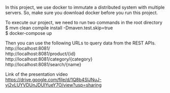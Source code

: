 In this project, we use docker to immutate a distributed system with multiple servers.
So, make sure you download docker before you run this project.

To execute our project, we need to run two commands in the root directory <br>
$ mvn clean compile install -Dmaven.test.skip=true <br>
$ docker-compose up <br>

Then you can use the following URLs to query data from the REST APIs. <br>
http://localhost:8081/ <br>
http://localhost:8081/product/{id} <br>
http://localhost:8081/category/{category} <br>
http://localhost:8081/search/{name} <br>

Link of the presentation video<br>
https://drive.google.com/file/d/1Q8b4SlJNuJ-vj2vLUYVDUnJDUlYueY7O/view?usp=sharing
